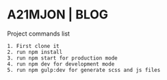 # A21MJON | BLOG

Project commands list
```
1. First clone it
2. run npm install
3. run npm start for production mode
4. run npm dev for development mode
5. run npm gulp:dev for generate scss and js files
```
